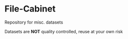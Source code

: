 # File-Cabinet
Repository for misc. datasets

Datasets are **NOT** quality controlled, reuse at your own risk
